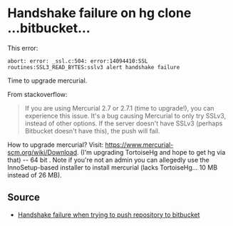 # Handshake failure on hg clone ...bitbucket...


This error:

    abort: error: _ssl.c:504: error:14094410:SSL routines:SSL3_READ_BYTES:sslv3 alert handshake failure


    
    
Time to upgrade mercurial.


From stackoverflow:

> If you are using Mercurial 2.7 or 2.7.1 (time to upgrade!), you can experience this issue. It's a bug causing Mercurial to only try SSLv3, instead of other options. If the server doesn't have SSLv3 (perhaps Bitbucket doesn't have this), the push will fail.    


How to upgrade mercurial? Visit: <https://www.mercurial-scm.org/wiki/Download>. (I'm upgrading TortoiseHg and hope to get hg via that)     -- 64 bit .
Note if you're not an admin you can allegedly use the InnoSetup-based installer to install mercurial (lacks TortoiseHg... 10 MB instead of 26 MB).


    
## Source

 * [Handshake failure when trying to push repository to bitbucket](http://stackoverflow.com/questions/26952911/handshake-failure-when-trying-to-push-repository-to-bitbucket)